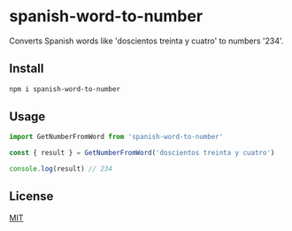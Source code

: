 # spanish-word-to-number

Converts Spanish words like 'doscientos treinta y cuatro' to numbers '234'.

## Install

```bash
npm i spanish-word-to-number
```

## Usage

```js
import GetNumberFromWord from 'spanish-word-to-number'

const { result } = GetNumberFromWord('doscientos treinta y cuatro')

console.log(result) // 234
```

## License

[MIT](http://vjpr.mit-license.org)
